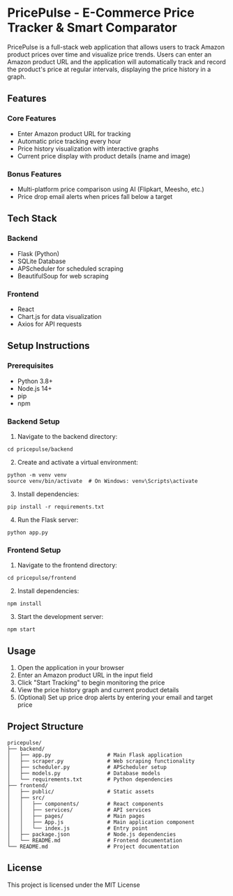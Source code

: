 # PricePulse - E-Commerce Price Tracker & Smart Comparator

PricePulse is a full-stack web application that allows users to track Amazon product prices over time and visualize price trends. Users can enter an Amazon product URL and the application will automatically track and record the product's price at regular intervals, displaying the price history in a graph.

## Features

### Core Features
- Enter Amazon product URL for tracking
- Automatic price tracking every hour
- Price history visualization with interactive graphs
- Current price display with product details (name and image)

### Bonus Features
- Multi-platform price comparison using AI (Flipkart, Meesho, etc.)
- Price drop email alerts when prices fall below a target

## Tech Stack

### Backend
- Flask (Python)
- SQLite Database
- APScheduler for scheduled scraping
- BeautifulSoup for web scraping

### Frontend
- React
- Chart.js for data visualization
- Axios for API requests

## Setup Instructions

### Prerequisites
- Python 3.8+
- Node.js 14+
- pip
- npm

### Backend Setup
1. Navigate to the backend directory:
```
cd pricepulse/backend
```

2. Create and activate a virtual environment:
```
python -m venv venv
source venv/bin/activate  # On Windows: venv\Scripts\activate
```

3. Install dependencies:
```
pip install -r requirements.txt
```

4. Run the Flask server:
```
python app.py
```

### Frontend Setup
1. Navigate to the frontend directory:
```
cd pricepulse/frontend
```

2. Install dependencies:
```
npm install
```

3. Start the development server:
```
npm start
```

## Usage
1. Open the application in your browser
2. Enter an Amazon product URL in the input field
3. Click "Start Tracking" to begin monitoring the price
4. View the price history graph and current product details
5. (Optional) Set up price drop alerts by entering your email and target price

## Project Structure
```
pricepulse/
├── backend/
│   ├── app.py                  # Main Flask application
│   ├── scraper.py              # Web scraping functionality
│   ├── scheduler.py            # APScheduler setup
│   ├── models.py               # Database models
│   └── requirements.txt        # Python dependencies
├── frontend/
│   ├── public/                 # Static assets
│   ├── src/
│   │   ├── components/         # React components
│   │   ├── services/           # API services
│   │   ├── pages/              # Main pages
│   │   ├── App.js              # Main application component
│   │   └── index.js            # Entry point
│   ├── package.json            # Node.js dependencies
│   └── README.md               # Frontend documentation
└── README.md                   # Project documentation
```

## License
This project is licensed under the MIT License